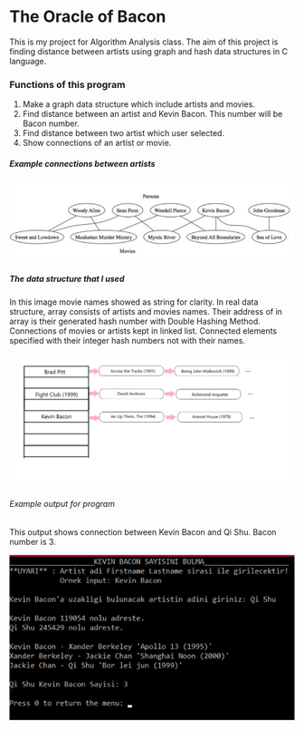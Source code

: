 # The Oracle of Bacon
This is my project for Algorithm Analysis class. The aim of this project is finding distance between artists using graph and hash data structures in C language.

### Functions of this program
1. Make a graph data structure which include artists and movies.
2. Find distance between an artist and Kevin Bacon. This number will be Bacon number.
3. Find distance between two artist which user selected.
4. Show connections of an artist or movie.

##### Example connections between artists

![Example connections between artists](Images/artists.png)

##### The data structure that I used

In this image movie names showed as string for clarity. In real data structure, array consists of artists and movies names. Their address of in array is their generated hash number with Double Hashing Method. Connections of movies or artists kept in linked list. Connected elements specified with their integer hash numbers not with their names.

![The data structure that I used](Images/veri_yapısı.png)

###### Example output for program
This output shows connection between Kevin Bacon and Qi Shu. Bacon number is 3.

![Example output for program](Images/çıktı.png)

